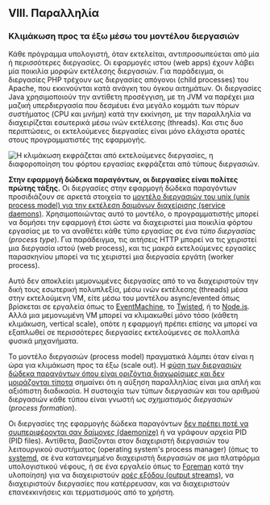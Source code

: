 ## VIII. Παραλληλία
### Κλιμάκωση προς τα έξω μέσω του μοντέλου διεργασιών

Κάθε πρόγραμμα υπολογιστή, όταν εκτελείται, αντιπροσωπεύεται από μία ή περισσότερες διεργασίες.  Οι εφαρμογές ιστου (web apps) έχουν λάβει μία ποικιλία μορφών εκτέλεσης διεργασιών.  Για παράδειγμα, οι διεργασίες PHP τρέχουν ως διεργασίες απόγονοι (child processes) του Apache, που εκκινούνται κατά ανάγκη του όγκου αιτημάτων.  Οι διεργασίες Java χρησιμοποιούν την αντίθετη προσέγγιση, με τη JVM να παρέχει μια μαζική υπερδιεργασία που δεσμέυει ένα μεγάλο κομμάτι των πόρων συστήματος (CPU και μνήμη) κατά την εκκίνηση, με την παραλληλία να διαχειρίζεται εσωτερικά μέσω ινών εκτέλεσης (threads).  Και στις δυο περιπτώσεις, οι εκτελούμενες διεργασίες είναι μόνο ελάχιστα ορατές στους προγραμματιστές της εφαρμογής.

![Η κλιμάκωση εκφράζεται από εκτελούμενες διεργασίες, η διαφοροποίηση του φόρτου εργασίας εκφράζεται από τύπους διεργασιών.](/images/process-types.png)

**Στην εφαρμογή δώδεκα παραγόντων, οι διεργασίες είναι πολίτες πρώτης τάξης.**  Οι διεργασίες στην εφαρμογή δώδεκα παραγόντων προσιδιάζουν σε αρκετά στοιχεία το [μοντέλο διεργασιών του unix (unix process model) για την εκτέλεση δαιμόνων διαχείρισης (service daemons)](https://adam.herokuapp.com/past/2011/5/9/applying_the_unix_process_model_to_web_apps/).  Χρησιμοποιώντας αυτό το μοντέλο, ο προγραμματιστής μπορεί να δομήσει την εφαρμογή έτσι ώστε να διαχειριστεί μια ποικιλία φόρτου εργασίας με το να αναθέτει κάθε τύπο εργασίας σε ένα *τύπο διεργασίας* (*process type*).  Για παράδειγμα, τις αιτήσεις HTTP μπορεί να τις χειριστεί μια διεργασία ιστού (web process), και τις μακρά εκτελούμενες εργασίες παρασκηνίου μπορεί να τις χειριστεί μια διεργασία εργάτη (worker process).

Αυτό δεν αποκλείει μεμονωμένες διεργασίες από το να διαχειριστούν την δική τους εσωτερική πολυπλεξία, μέσω ινών εκτέλεσης (threads) μέσα στην εκτελούμενη VM, είτε μέσω του μοντέλου async/evented όπως βρίσκεται σε εργαλεία όπως το [EventMachine](https://github.com/eventmachine/eventmachine), το [Twisted](http://twistedmatrix.com/trac/), ή το [Node.js](http://nodejs.org/).  Αλλά μια μεμονωμένη VM μπορεί να κλιμακωθεί μόνο τόσο (κάθετη κλιμάκωση, vertical scale), οπότε η εφαρμογή πρέπει επίσης να μπορεί να εξαπλωθεί σε περισσότερες διεργασίες εκτελούμενες σε πολλαπλά φυσικά μηχανήματα.

Το μοντέλο διεργασιών (process model) πραγματικά λάμπει όταν είναι η ώρα για κλιμάκωση προς τα έξω (scale out).  Η [φύση των διεργασιών δώδεκα παραγόντων όπου είναι οριζόντια διαχωρίσιμες και δεν μοιράζονται τίποτα](./processes) σημαίνει ότι η αύξηση παραλληλίας είναι μια απλή και αξιόπιστη διαδικασία.  Η συστοιχία των τύπων διεργασιών και του αριθμού διεργασιών κάθε τύπου είναι γνωστή ως *σχηματισμός διεργασιών* (*process formation*).

Οι διεργασίες της εφαρμογής δώδεκα παραγόντων [δεν πρέπει ποτέ να συμπεριφέρονται σαν δαίμονες (daemonize)](https://dustin.sallings.org/2010/02/28/running-processes.html) ή να γράφουν αρχεία PID (PID files).  Αντίθετα, βασίζονται στον διαχειριστή διεργασιών του λειτουργικού συστήματος (operating system's process manager) (όπως το [systemd](https://www.freedesktop.org/wiki/Software/systemd/), σε ένα κατανεμημένο διαχειριστή διεργασιών σε μια πλατφόρμα υπολογιστικού νέφους, ή σε ένα εργαλείο όπως το [Foreman](http://blog.daviddollar.org/2011/05/06/introducing-foreman.html) κατά την υλοποίηση) για να διαχειριστούν [ροές εξόδου (output streams)](./logs), να διαχειριστούν διεργασίες που κατέρρευσαν, και να διαχειριστούν επανεκκινήσεις και τερματισμούς από το χρήστη.
